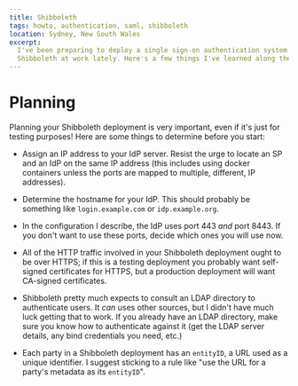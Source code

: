 ```yaml
---
title: Shibboleth
tags: howto, authentication, saml, shibboleth
location: Sydney, New South Wales
excerpt: 
  I've been preparing to deploy a single sign-on authentication system using
  Shibboleth at work lately. Here's a few things I've learned along the way.
---
```


# Planning

Planning your Shibboleth deployment is very important, even if it's just for
testing purposes! Here are some things to determine before you start:

- Assign an IP address to your IdP server. Resist the urge to locate an SP and
an IdP on the same IP address (this includes using docker containers unless the
ports are mapped to multiple, different, IP addresses).

- Determine the hostname for your IdP. This should probably be something like
`login.example.com` or `idp.example.org`.

- In the configuration I describe, the IdP uses port 443 *and* port 8443. If
you don't want to use these ports, decide which ones you will use now.

- All of the HTTP traffic involved in your Shibboleth deployment ought to be
over HTTPS; if this is a testing deployment you probably want self-signed
certificates for HTTPS, but a production deployment will want CA-signed
certificates.

- Shibboleth pretty much expects to consult an LDAP directory to authenticate
users. It *can* uses other sources, but I didn't have much luck getting that to
work. If you already have an LDAP directory, make sure you know how to
authenticate against it (get the LDAP server details, any bind credentials you
need, etc.)

- Each party in a Shibboleth deployment has an `entityID`, a URL used as
a unique identifier. I suggest sticking to a rule like "use the URL for
a party's metadata as its `entityID`".


